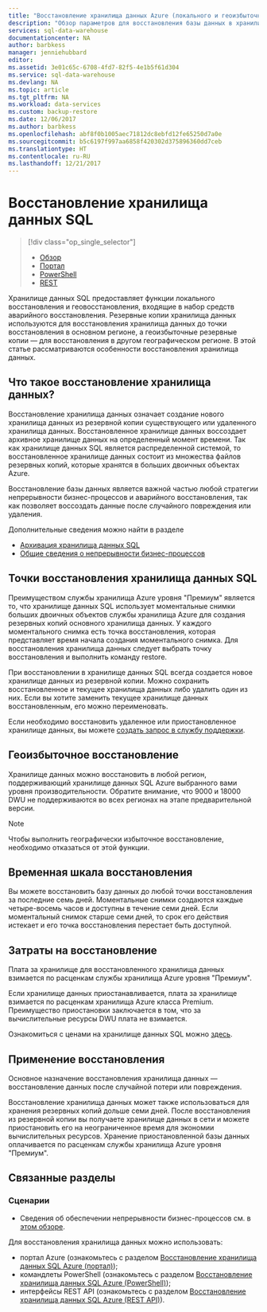 ```yaml
---
title: "Восстановление хранилища данных Azure (локального и геоизбыточного) | Документация Майкрософт"
description: "Обзор параметров для восстановления базы данных в хранилище данных SQL Azure."
services: sql-data-warehouse
documentationcenter: NA
author: barbkess
manager: jenniehubbard
editor: 
ms.assetid: 3e01c65c-6708-4fd7-82f5-4e1b5f61d304
ms.service: sql-data-warehouse
ms.devlang: NA
ms.topic: article
ms.tgt_pltfrm: NA
ms.workload: data-services
ms.custom: backup-restore
ms.date: 12/06/2017
ms.author: barbkess
ms.openlocfilehash: abf8f0b1005aec71812dc8ebfd12fe65250d7a0e
ms.sourcegitcommit: b5c6197f997aa6858f420302d375896360dd7ceb
ms.translationtype: HT
ms.contentlocale: ru-RU
ms.lasthandoff: 12/21/2017
---
```

# <a name="sql-data-warehouse-restore"></a>Восстановление хранилища данных SQL
> [!div class="op_single_selector"]
> * [Обзор][Overview]
> * [Портал][Portal]
> * [PowerShell][PowerShell]
> * [REST][REST]
> 
> 

Хранилище данных SQL предоставляет функции локального восстановления и геовосстановления, входящие в набор средств аварийного восстановления. Резервные копии хранилища данных используются для восстановления хранилища данных до точки восстановления в основном регионе, а геоизбыточные резервные копии — для восстановления в другом географическом регионе. В этой статье рассматриваются особенности восстановления хранилища данных.

## <a name="what-is-a-data-warehouse-restore"></a>Что такое восстановление хранилища данных?
Восстановление хранилища данных означает создание нового хранилища данных из резервной копии существующего или удаленного хранилища данных. Восстановленное хранилище данных воссоздает архивное хранилище данных на определенный момент времени. Так как хранилище данных SQL является распределенной системой, то восстановленное хранилище данных состоит из множества файлов резервных копий, которые хранятся в больших двоичных объектах Azure. 

Восстановление базы данных является важной частью любой стратегии непрерывности бизнес-процессов и аварийного восстановления, так как позволяет воссоздать данные после случайного повреждения или удаления.

Дополнительные сведения можно найти в разделе 

* [Архивация хранилища данных SQL](sql-data-warehouse-backups.md)
* [Общие сведения о непрерывности бизнес-процессов](../sql-database/sql-database-business-continuity.md)

## <a name="data-warehouse-restore-points"></a>Точки восстановления хранилища данных SQL
Преимуществом службы хранилища Azure уровня "Премиум" является то, что хранилище данных SQL использует моментальные снимки больших двоичных объектов службы хранилища Azure для создания резервных копий основного хранилища данных. У каждого моментального снимка есть точка восстановления, которая представляет время начала создания моментального снимка. Для восстановления хранилища данных следует выбрать точку восстановления и выполнить команду restore.  

При восстановлении в хранилище данных SQL всегда создается новое хранилище данных из резервной копии. Можно сохранить восстановленное и текущее хранилища данных либо удалить один из них. Если вы хотите заменить текущее хранилище данных восстановленным, его можно переименовать.

Если необходимо восстановить удаленное или приостановленное хранилище данных, вы можете [создать запрос в службу поддержки](sql-data-warehouse-get-started-create-support-ticket.md). 

<!-- 
### Can I restore a deleted data warehouse?

Yes, you can restore the last available restore point.

Yes, for the next seven calendar days. When you delete a data warehouse, SQL Data Warehouse actually keeps the data warehouse and its snapshots for seven days just in case you need the data. After seven days, you won't be able to restore to any of the restore points. -->

## <a name="geo-redundant-restore"></a>Геоизбыточное восстановление
Хранилище данных можно восстановить в любой регион, поддерживающий хранилище данных SQL Azure выбранного вами уровня производительности. Обратите внимание, что 9000 и 18000 DWU не поддерживаются во всех регионах на этапе предварительной версии.

> [!NOTE]
> Чтобы выполнить географически избыточное восстановление, необходимо отказаться от этой функции.
> 
> 

## <a name="restore-timeline"></a>Временная шкала восстановления
Вы можете восстановить базу данных до любой точки восстановления за последние семь дней. Моментальные снимки создаются каждые четыре-восемь часов и доступны в течение семи дней. Если моментальный снимок старше семи дней, то срок его действия истекает и его точка восстановления перестает быть доступной.

## <a name="restore-costs"></a>Затраты на восстановление
Плата за хранилище для восстановленного хранилища данных взимается по расценкам службы хранилища Azure уровня "Премиум". 

Если хранилище данных приостанавливается, плата за хранилище взимается по расценкам хранилища Azure класса Premium. Преимущество приостановки заключается в том, что за вычислительные ресурсы DWU плата не взимается.

Ознакомиться с ценами на хранилище данных SQL можно [здесь](https://azure.microsoft.com/pricing/details/sql-data-warehouse/).

## <a name="uses-for-restore"></a>Применение восстановления
Основное назначение восстановления хранилища данных — восстановление данных после случайной потери или повреждения.

Восстановление хранилища данных может также использоваться для хранения резервных копий дольше семи дней. После восстановления из резервной копии вы получаете хранилище данных в сети и можете приостановить его на неограниченное время для экономии вычислительных ресурсов. Хранение приостановленной базы данных оплачивается по расценкам службы хранилища Azure уровня "Премиум". 

## <a name="related-topics"></a>Связанные разделы
### <a name="scenarios"></a>Сценарии
* Сведения об обеспечении непрерывности бизнес-процессов см. в [этом обзоре](../sql-database/sql-database-business-continuity.md).

<!-- ### Tasks -->

Для восстановления хранилища данных можно использовать:

* портал Azure (ознакомьтесь с разделом [Восстановление хранилища данных SQL Azure (портал)](sql-data-warehouse-restore-database-portal.md));
* командлеты PowerShell (ознакомьтесь с разделом [Восстановление хранилища данных SQL Azure (PowerShell)](sql-data-warehouse-restore-database-powershell.md));
* интерфейсы REST API (ознакомьтесь с разделом [Восстановление хранилища данных SQL Azure (REST API)](sql-data-warehouse-restore-database-rest-api.md)).

<!-- ### Tutorials -->

<!--Image references-->

<!--Article references-->
[Azure SQL Database business continuity overview]: ../sql-database/sql-database-business-continuity.md
[Overview]: ./sql-data-warehouse-restore-database-overview.md
[Portal]: ./sql-data-warehouse-restore-database-portal.md
[PowerShell]: ./sql-data-warehouse-restore-database-powershell.md
[REST]: ./sql-data-warehouse-restore-database-rest-api.md

<!--MSDN references-->


<!--Other Web references-->

